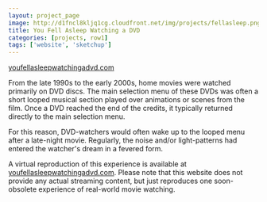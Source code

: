 ```yaml
---
layout: project_page
image: http://d1fncl8kljq1cg.cloudfront.net/img/projects/fellasleep.png
title: You Fell Asleep Watching a DVD
categories: [projects, row1]
tags: ['website', 'sketchup']
---
```


<p><a href="http://www.youfellasleepwatchingadvd.com" atl="You Fell Asleep Watching a DVD">youfellasleepwatchingadvd.com</a></p>
<p>
	From the late 1990s to the early 2000s, home movies were watched primarily on DVD discs. The main selection menu of these DVDs was often a short looped musical section played over animations or scenes from the film. Once a DVD reached the end of the credits, it typically returned directly to the main selection menu. 
</p>
<p>
	For this reason, DVD-watchers would often wake up to the looped menu after a late-night movie. 
	Regularly, the noise and/or light-patterns had entered the watcher's dream in a fevered form.
</p>
	
<p>A virtual reproduction of this experience is available at <a href="http://www.youfellasleepwatchingadvd.com" atl="You Fell Asleep Watching a DVD">youfellasleepwatchingadvd.com</a>. Please note that this website does not provide any actual streaming content, but just reproduces one soon-obsolete experience of real-world movie watching.</p>

